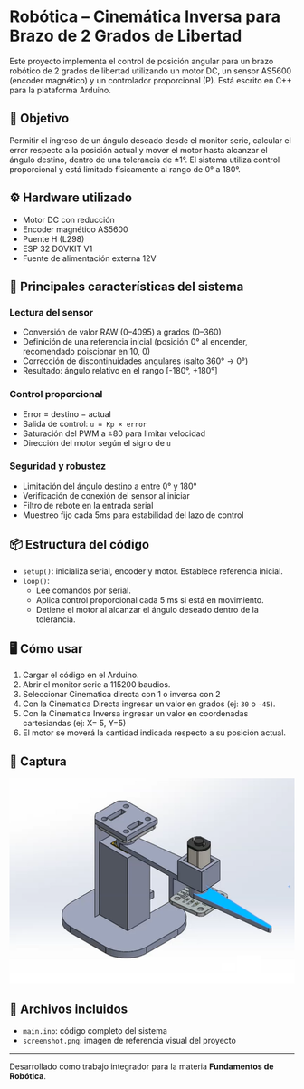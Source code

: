# Robótica – Cinemática Inversa para Brazo de 2 Grados de Libertad

Este proyecto implementa el control de posición angular para un brazo robótico de 2 grados de libertad utilizando un motor DC, un sensor AS5600 (encoder magnético) y un controlador proporcional (P). Está escrito en C++ para la plataforma Arduino.

## 🎯 Objetivo

Permitir el ingreso de un ángulo deseado desde el monitor serie, calcular el error respecto a la posición actual y mover el motor hasta alcanzar el ángulo destino, dentro de una tolerancia de ±1°. El sistema utiliza control proporcional y está limitado físicamente al rango de 0° a 180°.

## ⚙️ Hardware utilizado

- Motor DC con reducción
- Encoder magnético AS5600
- Puente H (L298)
- ESP 32 DOVKIT V1
- Fuente de alimentación externa 12V

## 🧠 Principales características del sistema

### Lectura del sensor
- Conversión de valor RAW (0–4095) a grados (0–360)
- Definición de una referencia inicial (posición 0° al encender, recomendado poiscionar en 10, 0)
- Corrección de discontinuidades angulares (salto 360° → 0°)
- Resultado: ángulo relativo en el rango [-180°, +180°]

### Control proporcional
- Error = destino − actual
- Salida de control: `u = Kp × error`
- Saturación del PWM a ±80 para limitar velocidad
- Dirección del motor según el signo de `u`

### Seguridad y robustez
- Limitación del ángulo destino a entre 0° y 180°
- Verificación de conexión del sensor al iniciar
- Filtro de rebote en la entrada serial
- Muestreo fijo cada 5ms para estabilidad del lazo de control

## 📦 Estructura del código

- `setup()`: inicializa serial, encoder y motor. Establece referencia inicial.
- `loop()`: 
  - Lee comandos por serial.
  - Aplica control proporcional cada 5 ms si está en movimiento.
  - Detiene el motor al alcanzar el ángulo deseado dentro de la tolerancia.

## 🖥️ Cómo usar

1. Cargar el código en el Arduino.
2. Abrir el monitor serie a 115200 baudios.
3. Seleccionar Cinematica directa con 1 o inversa con 2
4. Con la Cinematica Directa ingresar un valor en grados (ej: `30` o `-45`).
5. Con la Cinematica Inversa ingresar un valor en coordenadas cartesiandas (ej: X= 5, Y=5)
6. El motor se moverá la cantidad indicada respecto a su posición actual.



## 📸 Captura

![Captura del proyecto](screenshot.png)

## 📁 Archivos incluidos

- `main.ino`: código completo del sistema
- `screenshot.png`: imagen de referencia visual del proyecto

---

Desarrollado como trabajo integrador para la materia **Fundamentos de Robótica**.  
